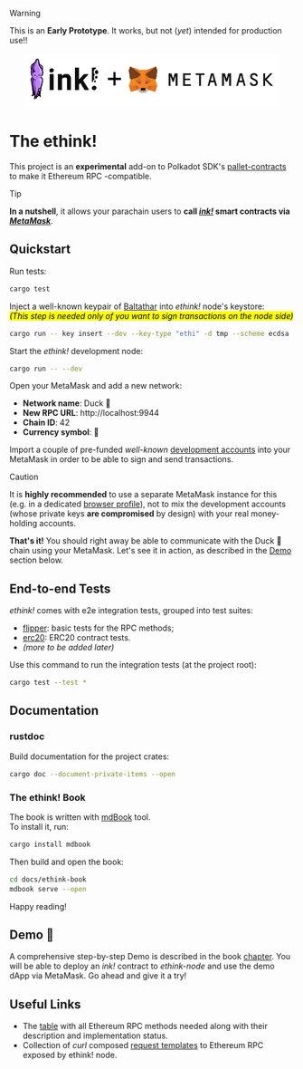 > [!WARNING]
> This is an **Early Prototype**. It works, but not (*yet*) intended for production use!!

<div align="center">
    <img src=".images/ink+mm.png" alt="ink! + MetaMask logo" />
</div>

# The ethink!

This project is an **experimental** add-on to Polkadot SDK's [pallet-contracts](https://github.com/paritytech/polkadot-sdk/tree/master/substrate/frame/contracts) to make it Ethereum RPC -compatible.

> [!TIP]
> **In a nutshell**, it allows your parachain users to **call <a href="https://use.ink/" target="_blank">_ink!_</a> smart contracts via <a href="https://metamask.io/" target="_blank">_MetaMask_**</a>. 

## Quickstart 

Run tests:

```bash
cargo test
```

Inject a well-known keypair of [Baltathar](docs/ethink-book/src/developer/known-accounts.md) into *ethink!* node's keystore:  
<mark>*(This step is needed only of you want to sign transactions on the node side)*</mark>  

```bash
cargo run -- key insert --dev --key-type "ethi" -d tmp --scheme ecdsa
```


Start the *ethink!* development node: 

```bash
cargo run -- --dev
```

Open your MetaMask and add a new network:

+ **Network name**: Duck 🦆 
+ **New RPC URL**: http://localhost:9944
+ **Chain ID**: 42
+ **Currency symbol**: 🥚

Import a couple of pre-funded *well-known* [development accounts](docs/ethink-book/src/developer/known-accounts.md) into your MetaMask in order to be able to sign and send transactions. 

> [!CAUTION]
> It is **highly recommended** to use a separate MetaMask instance for this (e.g. in a dedicated <a href="https://support.mozilla.org/en-US/kb/profiles-where-firefox-stores-user-data" target="_blank">browser profile</a>), not to mix the development accounts (whose private keys **are compromised** by design) with your real money-holding accounts. 

**That's it!** You should right away be able to communicate with the Duck 🦆 chain using your MetaMask. Let's see it in action, as described in the [Demo](#demo-) section below. 

## End-to-end Tests 

_ethink!_ comes with e2e integration tests, grouped into test suites:

+ [flipper](/template/node/tests/flipper.rs): basic tests for the RPC methods;  
+ [erc20](/template/node/tests/.rs): ERC20 contract tests.
+ _(more to be added later)_

Use this command to run the integration tests (at the project root): 

```bash
cargo test --test *
```

## Documentation 

### rustdoc

Build documentation for the project crates:

```bash
cargo doc --document-private-items --open
```


### The ethink! Book 

The book is written with [mdBook](https://rust-lang.github.io/mdBook/index.html) tool.  
To install it, run: 

```bash 
cargo install mdbook
```

Then build and open the book:

```bash
cd docs/ethink-book
mdbook serve --open
```

Happy reading!

## Demo 🧐

A comprehensive step-by-step Demo is described in the book [chapter](docs/ethink-book/src/user/demo.md). You will be able to deploy an _ink!_ contract to _ethink-node_ and use the demo dApp via MetaMask. Go ahead and give it a try!

## Useful Links 

- The [table](docs/mapping.md) with all Ethereum RPC methods needed along with their description and implementation status.
- Collection of *curl* composed [request templates](docs/rpc_requests.md) to Ethereum RPC exposed by ethink! node. 

